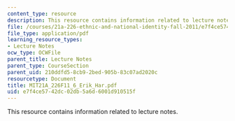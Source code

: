 ```yaml
---
content_type: resource
description: This resource contains information related to lecture notes.
file: /courses/21a-226-ethnic-and-national-identity-fall-2011/e7f4ce5742dc02db5a6d6001d910515f_MIT21A_226F11_6_Erik_Har.pdf
file_type: application/pdf
learning_resource_types:
- Lecture Notes
ocw_type: OCWFile
parent_title: Lecture Notes
parent_type: CourseSection
parent_uid: 210ddfd5-8cb9-2bed-905b-83c07ad2020c
resourcetype: Document
title: MIT21A_226F11_6_Erik_Har.pdf
uid: e7f4ce57-42dc-02db-5a6d-6001d910515f
---
```

This resource contains information related to lecture notes.

